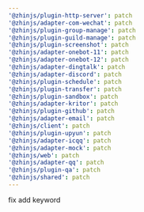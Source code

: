 ```yaml
---
'@zhinjs/plugin-http-server': patch
'@zhinjs/adapter-com-wechat': patch
'@zhinjs/plugin-group-manage': patch
'@zhinjs/plugin-guild-manage': patch
'@zhinjs/plugin-screenshot': patch
'@zhinjs/adapter-onebot-11': patch
'@zhinjs/adapter-onebot-12': patch
'@zhinjs/adapter-dingtalk': patch
'@zhinjs/adapter-discord': patch
'@zhinjs/plugin-schedule': patch
'@zhinjs/plugin-transfer': patch
'@zhinjs/plugin-sandbox': patch
'@zhinjs/adapter-kritor': patch
'@zhinjs/plugin-github': patch
'@zhinjs/adapter-email': patch
'@zhinjs/client': patch
'@zhinjs/plugin-upyun': patch
'@zhinjs/adapter-icqq': patch
'@zhinjs/adapter-mock': patch
'@zhinjs/web': patch
'@zhinjs/adapter-qq': patch
'@zhinjs/plugin-qa': patch
'@zhinjs/shared': patch
---
```


fix add keyword
